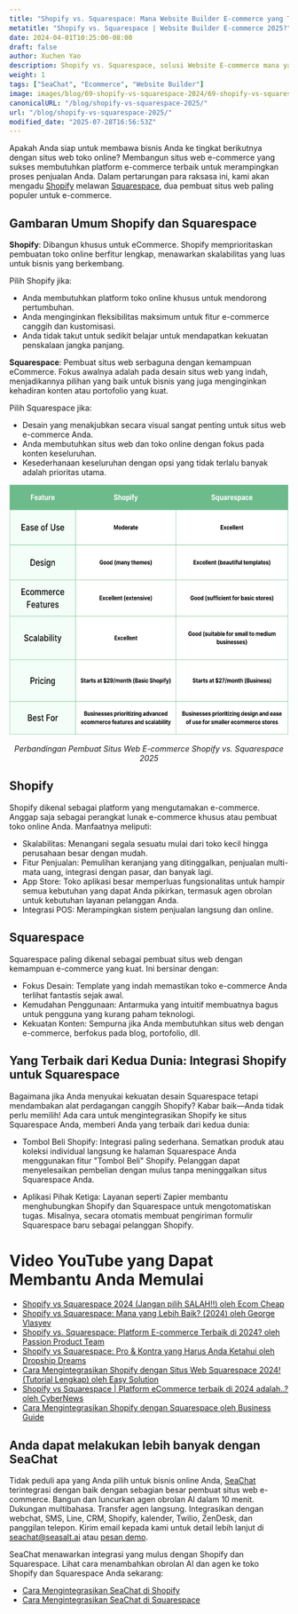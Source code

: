 ```yaml
---
title: "Shopify vs. Squarespace: Mana Website Builder E-commerce yang Tepat untuk Bisnis Anda di 2025?"
metatitle: "Shopify vs. Squarespace | Website Builder E-commerce 2025?"
date: 2024-04-01T10:25:00-08:00
draft: false
author: Xuchen Yao
description: Shopify vs. Squarespace, solusi Website E-commerce mana yang tepat untuk Anda di 2025? Perbandingan mendalam kami menguraikan fitur, harga, spesialisasi, integrasi, dan lainnya.
weight: 1
tags: ["SeaChat", "Ecommerce", "Website Builder"]
image: images/blog/69-shopify-vs-squarespace-2024/69-shopify-vs-squarespace-2024.jpg
canonicalURL: "/blog/shopify-vs-squarespace-2025/"
url: "/blog/shopify-vs-squarespace-2025/"
modified_date: "2025-07-28T16:56:53Z"
---
```


Apakah Anda siap untuk membawa bisnis Anda ke tingkat berikutnya dengan situs web toko online? Membangun situs web e-commerce yang sukses membutuhkan platform e-commerce terbaik untuk merampingkan proses penjualan Anda. Dalam pertarungan para raksasa ini, kami akan mengadu [Shopify](https://www.shopify.com/) melawan [Squarespace](https://www.squarespace.com/), dua pembuat situs web paling populer untuk e-commerce.


## Gambaran Umum Shopify dan Squarespace

**Shopify**: Dibangun khusus untuk eCommerce. Shopify memprioritaskan pembuatan toko online berfitur lengkap, menawarkan skalabilitas yang luas untuk bisnis yang berkembang.

Pilih Shopify jika:

- Anda membutuhkan platform toko online khusus untuk mendorong pertumbuhan.
- Anda menginginkan fleksibilitas maksimum untuk fitur e-commerce canggih dan kustomisasi.
- Anda tidak takut untuk sedikit belajar untuk mendapatkan kekuatan penskalaan jangka panjang.


**Squarespace**: Pembuat situs web serbaguna dengan kemampuan eCommerce. Fokus awalnya adalah pada desain situs web yang indah, menjadikannya pilihan yang baik untuk bisnis yang juga menginginkan kehadiran konten atau portofolio yang kuat.

Pilih Squarespace jika:

- Desain yang menakjubkan secara visual sangat penting untuk situs web e-commerce Anda.
- Anda membutuhkan situs web dan toko online dengan fokus pada konten keseluruhan.
- Kesederhanaan keseluruhan dengan opsi yang tidak terlalu banyak adalah prioritas utama.

<center>
<img height="450px" src="/images/blog/69-shopify-vs-squarespace-2024/shopify-and-squarespace-ecommerce-website-builder-comparison-2024.png" alt="Perbandingan Pembuat Situs Web E-commerce Shopify vs. Squarespace 2025"/>

*Perbandingan Pembuat Situs Web E-commerce Shopify vs. Squarespace 2025*
</center>

## Shopify

Shopify dikenal sebagai platform yang mengutamakan e-commerce. Anggap saja sebagai perangkat lunak e-commerce khusus atau pembuat toko online Anda. Manfaatnya meliputi:

- Skalabilitas: Menangani segala sesuatu mulai dari toko kecil hingga perusahaan besar dengan mudah.
- Fitur Penjualan: Pemulihan keranjang yang ditinggalkan, penjualan multi-mata uang, integrasi dengan pasar, dan banyak lagi.
- App Store: Toko aplikasi besar memperluas fungsionalitas untuk hampir semua kebutuhan yang dapat Anda pikirkan, termasuk agen obrolan untuk kebutuhan layanan pelanggan Anda.
- Integrasi POS: Merampingkan sistem penjualan langsung dan online.


## Squarespace

Squarespace paling dikenal sebagai pembuat situs web dengan kemampuan e-commerce yang kuat. Ini bersinar dengan:

- Fokus Desain: Template yang indah memastikan toko e-commerce Anda terlihat fantastis sejak awal.
- Kemudahan Penggunaan: Antarmuka yang intuitif membuatnya bagus untuk pengguna yang kurang paham teknologi.
- Kekuatan Konten: Sempurna jika Anda membutuhkan situs web dengan e-commerce, berfokus pada blog, portofolio, dll.

## Yang Terbaik dari Kedua Dunia: Integrasi Shopify untuk Squarespace

Bagaimana jika Anda menyukai kekuatan desain Squarespace tetapi mendambakan alat perdagangan canggih Shopify? Kabar baik—Anda tidak perlu memilih! Ada cara untuk mengintegrasikan Shopify ke situs Squarespace Anda, memberi Anda yang terbaik dari kedua dunia:

- Tombol Beli Shopify: Integrasi paling sederhana. Sematkan produk atau koleksi individual langsung ke halaman Squarespace Anda menggunakan fitur "Tombol Beli" Shopify. Pelanggan dapat menyelesaikan pembelian dengan mulus tanpa meninggalkan situs Squarespace Anda.

- Aplikasi Pihak Ketiga: Layanan seperti Zapier membantu menghubungkan Shopify dan Squarespace untuk mengotomatiskan tugas. Misalnya, secara otomatis membuat pengiriman formulir Squarespace baru sebagai pelanggan Shopify.


# Video YouTube yang Dapat Membantu Anda Memulai

- [Shopify vs Squarespace 2024 (Jangan pilih SALAH!!) oleh Ecom Cheap](https://www.youtube.com/watch?v=nIzkc1Z8jJ0)
- [Shopify vs Squarespace: Mana yang Lebih Baik? (2024) oleh George Vlasyev](https://www.youtube.com/watch?v=9vTXYtDKgU8)
- [Shopify vs. Squarespace: Platform E-commerce Terbaik di 2024? oleh Passion Product Team](https://www.youtube.com/watch?v=azOL7LnhUMA)
- [Shopify vs Squarespace: Pro & Kontra yang Harus Anda Ketahui oleh Dropship Dreams](https://www.youtube.com/watch?v=hNHRkTweik4)
- [Cara Mengintegrasikan Shopify dengan Situs Web Squarespace 2024! (Tutorial Lengkap) oleh Easy Solution](https://www.youtube.com/watch?v=_zph0ufX6vo)
- [Shopify vs Squarespace | Platform eCommerce terbaik di 2024 adalah..? oleh CyberNews](https://www.youtube.com/watch?v=Gn52kaOeObY)
- [Cara Mengintegrasikan Shopify dengan Squarespace oleh Business Guide](https://www.youtube.com/watch?v=qSWfTHRtJGI)

## Anda dapat melakukan lebih banyak dengan SeaChat

Tidak peduli apa yang Anda pilih untuk bisnis online Anda, [SeaChat](https://chat.seasalt.ai/?utm_source=blog) terintegrasi dengan baik dengan sebagian besar pembuat situs web e-commerce. Bangun dan luncurkan agen obrolan AI dalam 10 menit. Dukungan multibahasa. Transfer agen langsung. Integrasikan dengan webchat, SMS, Line, CRM, Shopify, kalender, Twilio, ZenDesk, dan panggilan telepon. Kirim email kepada kami untuk detail lebih lanjut di [seachat@seasalt.ai](mailto:seameet@seasalt.ai) atau [pesan demo](https://meetings.hubspot.com/seasalt-ai/seasalt-meeting).

SeaChat menawarkan integrasi yang mulus dengan Shopify dan Squarespace. Lihat cara menambahkan obrolan AI dan agen ke toko Shopify dan Squarespace Anda sekarang:

- [Cara Mengintegrasikan SeaChat di Shopify](https://wiki.seasalt.ai/seachat/seachat-manual/05-integrations/02-seachat-shopify-integration/)
- [Cara Mengintegrasikan SeaChat di Squarespace](https://wiki.seasalt.ai/seachat/seachat-manual/05-integrations/03-seachat-squarespace-integration/)